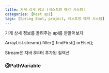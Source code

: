 ```yaml
---
title: 가게 상세 정보 [레스토랑 예약 시스템]
categories: [Rest api]
tags: [Spring Boot, project, 레스토랑 예약 시스템]
---
```


가게 상세 정보를 돌려주는 api를 만들어보자



ArrayList.stream().filter().findFirst().orElse();

Stream은 자바 8부터 추가된 컬렉션

### @PathVariable

